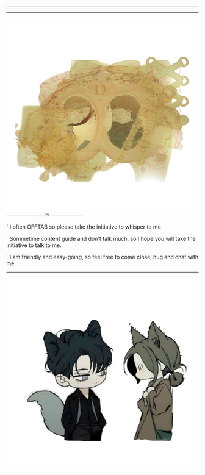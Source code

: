 ________________________________

--------------------------------

![image alt](https://github.com/Jiaoshi0/Jiaoshi0/blob/326d497c6ddef2586ee91894aee7ebc66df3b1c8/a%20nhon.jpg)
              ──────────୨ৎ─────────

` I often OFFTAB so please take the initiative to whisper to me

` Sommetime content guide and don't talk much, so I hope you will take the initiative to talk to me.

` I am friendly and easy-going, so feel free to come close, hug and chat with me


__________________________________



![image alt](https://github.com/Jiaoshi0/Jiaoshi0/blob/aef78af307afed66aff7fecb5ea5813271c427f9/chibichibi.jpg)
